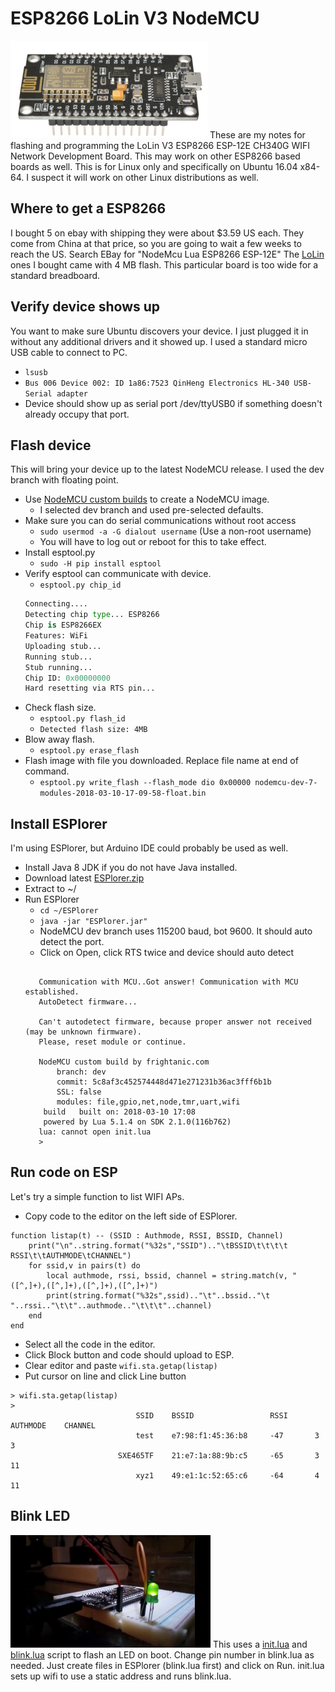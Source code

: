 # ESP8266 LoLin V3 NodeMCU

![ESP8266 LoLin V3 NodeMCU](images/esp8266.png)
These are my notes for flashing and programming the LoLin V3 ESP8266 ESP-12E
CH340G WIFI Network Development Board. This may work on other ESP8266 based
boards as well. This is for Linux only and specifically on Ubuntu 16.04 x84-64.
I suspect it will work on other Linux distributions as well.

## Where to get a ESP8266
I bought 5 on ebay with shipping they were about $3.59 US each. They come from 
China at that price, so you are going to wait a few weeks to reach the US.
Search EBay for "NodeMcu Lua ESP8266 ESP-12E" The [LoLin](https://www.wemos.cc)
ones I bought came with 4 MB flash. This particular board is too wide for a
standard breadboard.

## Verify device shows up
You want to make sure Ubuntu discovers your device. I just plugged it in
without any additional drivers and it showed up. I used a standard micro USB
cable to connect to PC. 
* `lsusb`
* `Bus 006 Device 002: ID 1a86:7523 QinHeng Electronics HL-340 USB-Serial adapter`
* Device should show up as serial port /dev/ttyUSB0 if something doesn't
already occupy that port.

## Flash device
This will bring your device up to the latest NodeMCU release. I used the dev
branch with floating point.
* Use [NodeMCU custom builds](https://nodemcu-build.com) to create a NodeMCU
image.
    * I selected dev branch and used pre-selected defaults.
* Make sure you can do serial communications without root access
    * `sudo usermod -a -G dialout username` (Use a non-root username)
    * You will have to log out or reboot for this to take effect.
* Install esptool.py
    * `sudo -H pip install esptool`
* Verify esptool can communicate with device.
    * `esptool.py chip_id`
    ```esptool.py v2.3.1
    Connecting....
    Detecting chip type... ESP8266
    Chip is ESP8266EX
    Features: WiFi
    Uploading stub...
    Running stub...
    Stub running...
    Chip ID: 0x00000000
    Hard resetting via RTS pin...
    ```
 * Check flash size.
    * `esptool.py flash_id`
    * `Detected flash size: 4MB`
* Blow away flash.
    * `esptool.py erase_flash`
* Flash image with file you downloaded. Replace file name at end of command.
    * `esptool.py write_flash --flash_mode dio 0x00000 nodemcu-dev-7-modules-2018-03-10-17-09-58-float.bin`
    
## Install ESPlorer
I'm using ESPlorer, but Arduino IDE could probably be used as well.
* Install Java 8 JDK if you do not have Java installed.
* Download latest [ESPlorer.zip](esp8266.ru/esplorer-latest/?f=ESPlorer.zip)
* Extract to ~/
* Run ESPlorer
    * `cd ~/ESPlorer`
    * `java -jar "ESPlorer.jar"`
    * NodeMCU dev branch uses 115200 baud, bot 9600. It should auto detect the
    port.
    * Click on Open, click RTS twice and device should auto detect
    ```ORT OPEN 115200

       Communication with MCU..Got answer! Communication with MCU established.
       AutoDetect firmware...

       Can't autodetect firmware, because proper answer not received (may be unknown firmware). 
       Please, reset module or continue.

       NodeMCU custom build by frightanic.com
	       branch: dev
	       commit: 5c8af3c452574448d471e271231b36ac3fff6b1b
	       SSL: false
	       modules: file,gpio,net,node,tmr,uart,wifi
        build 	built on: 2018-03-10 17:08
        powered by Lua 5.1.4 on SDK 2.1.0(116b762)
       lua: cannot open init.lua
       > 
    ```
    
 ## Run code on ESP
 Let's try a simple function to list WIFI APs.
* Copy code to the editor on the left side of ESPlorer.
```-- Print AP list that is easier to read
function listap(t) -- (SSID : Authmode, RSSI, BSSID, Channel)
    print("\n"..string.format("%32s","SSID").."\tBSSID\t\t\t\t  RSSI\t\tAUTHMODE\tCHANNEL")
    for ssid,v in pairs(t) do
        local authmode, rssi, bssid, channel = string.match(v, "([^,]+),([^,]+),([^,]+),([^,]+)")
        print(string.format("%32s",ssid).."\t"..bssid.."\t  "..rssi.."\t\t"..authmode.."\t\t\t"..channel)
    end
end
```
* Select all the code in the editor.
* Click Block button and code should upload to ESP.
* Clear editor and paste `wifi.sta.getap(listap)`
* Put cursor on line and click Line button
```
> wifi.sta.getap(listap)
> 
                            SSID	BSSID				  RSSI		AUTHMODE	CHANNEL
                            test	e7:98:f1:45:36:b8	  -47		3			3
                        SXE465TF	21:e7:1a:88:9b:c5	  -65		3			11
                            xyz1	49:e1:1c:52:65:c6	  -64		4			11
```

## Blink LED
[![LED flash video](images/esp8266_blink.png)](https://youtu.be/BGgfGz3rAVs)
This uses a [init.lua](https://github.com/sgjava/nodemcu-lolin/blob/master/src/init.lua)
and [blink.lua](https://github.com/sgjava/nodemcu-lolin/blob/master/src/blink.lua)
script to flash an LED on boot. Change pin number in blink.lua as needed. Just
create files in ESPlorer (blink.lua first) and click on Run. init.lua sets up
wifi to use a static address and runs blink.lua.

